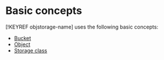 # Basic concepts

[!KEYREF objstorage-name] uses the following basic concepts:

- [Bucket](bucket.md)
- [Object](object.md)
- [Storage class](storage-class.md)

